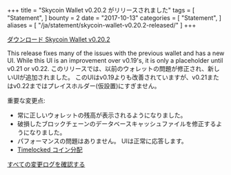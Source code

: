 +++
title = "Skycoin Wallet v0.20.2 がリリースされました"
tags = [
    "Statement",
]
bounty = 2
date = "2017-10-13"
categories = [
    "Statement",
]
aliases = [
	"/ja/statement/skycoin-wallet-v0.20.2-released/"
]
+++

[ダウンロード Skycoin Wallet v0.20.2](https://www.skycoin.net/downloads/)

This release fixes many of the issues with the previous wallet and has a new UI.
While this UI is an improvement over v0.19's, it is only a placeholder until
v0.21 or v0.22.
このリリースでは、以前のウォレットの問題が修正され、新しいUIが追加されました。
このUIはv0.19よりも改善されていますが、v0.21またはv0.22まではプレイスホルダー(仮設置)にすぎません。

重要な変更点:

- 常に正しいウォレットの残高が表示されるようになりました。
- 破損したブロックチェーンのデータベースキャッシュファイルを修正するようになりました。
- パフォーマンスの問題はありません。 UIは正常に応答します。
- [Timelocked コイン分配](/statement/skycoin-distribution-plan/#timelocked-distribution)

[すべての変更ログを確認する](https://github.com/skycoin/skycoin/blob/master/CHANGELOG.md#0200---2017-10-10)
